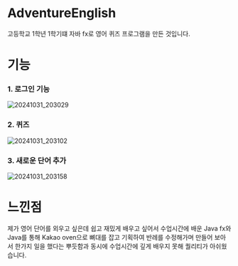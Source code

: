 ﻿# AdventureEnglish
 
고등학교 1학년 1학기떄 자바 fx로 영어 퀴즈 프로그램을 만든 것입니다.


# 기능

<h3>1. 로그인 기능</h3>

![20241031_203029](https://github.com/user-attachments/assets/16d67b09-441e-410b-b0af-cdc1445d183e)

<h3>2. 퀴즈 </h3>

![20241031_203102](https://github.com/user-attachments/assets/5cff350c-724f-470d-a8d7-5adce32323a5)

<h3>3. 새로운 단어 추가</h3>

![20241031_203158](https://github.com/user-attachments/assets/510512ca-e7d4-4bf9-a729-5c34be039685)

# 느낀점

제가 영어 단어를 외우고 싶은데 쉽고 재밌게 배우고 싶어서 수업시간에 배운 Java fx와 Java를 통해
Kakao oven으로 뼈대를 잡고 기획하여 반례를 수정해가며 만들어 보아서 한가지 일을 했다는 뿌듯함과
동시에 수업시간에 깊게 배우지 못해 퀄리티가 아쉬웠습니다.
